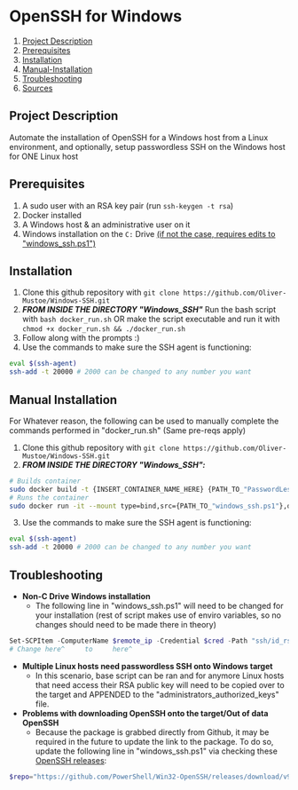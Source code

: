 # OpenSSH for Windows
1. [Project Description](#project-description)
2. [Prerequisites](#prerequisites)
3. [Installation](#installation)
4. [Manual-Installation](#manual-installation)
5. [Troubleshooting](#troubleshooting)
6. [Sources](https://github.com/Oliver-Mustoe/Windows-SSH/blob/main/Sources.md)
## Project Description
Automate the installation of OpenSSH for a Windows host from a Linux environment, and optionally, setup passwordless SSH on the Windows host for ONE Linux host

## Prerequisites
1. A sudo user with an RSA key pair (run ```ssh-keygen -t rsa```)
2. Docker installed
3. A Windows host & an administrative user on it
4. Windows installation on the ```C:``` Drive [(if not the case, requires edits to "windows_ssh.ps1")](#Troubleshooting)

## Installation
1. Clone this github repository with ```git clone https://github.com/Oliver-Mustoe/Windows-SSH.git```
2. ***FROM INSIDE THE DIRECTORY "Windows_SSH"*** Run the bash script with ```bash docker_run.sh``` OR make the script executable and run it with ```chmod +x docker_run.sh && ./docker_run.sh```
3. Follow along with the prompts :)
4. Use the commands to make sure the SSH agent is functioning:
```bash
eval $(ssh-agent)
ssh-add -t 20000 # 2000 can be changed to any number you want
```

## Manual Installation
For Whatever reason, the following can be used to manually complete the commands performed in "docker_run.sh" (Same pre-reqs apply)
1. Clone this github repository with ```git clone https://github.com/Oliver-Mustoe/Windows-SSH.git```
2. ***FROM INSIDE THE DIRECTORY "Windows_SSH":***
```bash
# Builds container
sudo docker build -t {INSERT_CONTAINER_NAME_HERE} {PATH_TO_"PasswordLessSSH-Container"_DIR}
# Runs the container
sudo docker run -it --mount type=bind,src={PATH_TO_"windows_ssh.ps1"},dst=/tmp2 --mount type=bind,src={PATH_TO_RSA_KEY_PAIR},dst=/ssh powershell-ntlm /tmp2/windows_ssh.ps1
```
3. Use the commands to make sure the SSH agent is functioning:
```bash
eval $(ssh-agent)
ssh-add -t 20000 # 2000 can be changed to any number you want
```

## Troubleshooting
* **Non-C Drive Windows installation**
	* The following line in "windows_ssh.ps1" will need to be changed for your installation (rest of script makes use of enviro variables, so no changes should need to be made there in theory)
```powershell
Set-SCPItem -ComputerName $remote_ip -Credential $cred -Path "ssh/id_rsa.pub" -Destination "C:\ProgramData\ssh" -Force -Verbose
# Change here^     to     here^
```
* **Multiple Linux hosts need passwordless SSH onto Windows target**
	* In this scenario, base script can be ran and for anymore Linux hosts that need access their RSA public key will need to be copied over to the target and APPENDED to the "administrators_authorized_keys" file.
* **Problems with downloading OpenSSH onto the target/Out of data OpenSSH**
	* Because the package is grabbed directly from Github, it may be required in the future to update the link to the package. To do so, update the following line in "windows_ssh.ps1" via checking these [OpenSSH releases](https://github.com/PowerShell/Win32-OpenSSH/releases):
```powershell
$repo="https://github.com/PowerShell/Win32-OpenSSH/releases/download/v9.1.0.0p1-Beta/OpenSSH-Win64.zip"
```
